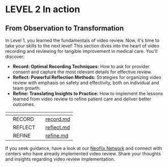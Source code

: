 # LEVEL 2 In action

## **From Observation to Transformation**

In Level 1, you learned the fundamentals of video review. Now, it's time to take your skills to the next level! This section dives into the heart of video recording and reviewing for tangible improvement in medical care. You'll discover:

* **Record: Optimal Recording Techniques:** How to ask for provider consent and capture the most relevant details for effective review.
* **Reflect: Powerful Reflection Methods:** Strategies for organizing video review with emphasis on safety and effectivity, both on individual and team growth.
* **Refine: Translating Insights to Practice:** How to implement the lessons learned from video review to refine patient care and deliver better outcomes.

<table data-view="cards"><thead><tr><th></th><th></th><th></th><th data-hidden data-card-target data-type="content-ref"></th></tr></thead><tbody><tr><td></td><td>RECORD</td><td></td><td><a href="record.md">record.md</a></td></tr><tr><td></td><td>REFLECT</td><td></td><td><a href="reflect.md">reflect.md</a></td></tr><tr><td></td><td>REFINE</td><td></td><td><a href="refine.md">refine.md</a></td></tr></tbody></table>

If you seek guidance, have a look at our [Neoflix Network](../level-3-growth/17.-expanding-your-video-program/17.1-revolutionize-reflection-in-medical-care-join-the-network.md) and connect with centers who have already implemented video review. Share your thoughts and insights regarding video review implementation.&#x20;
